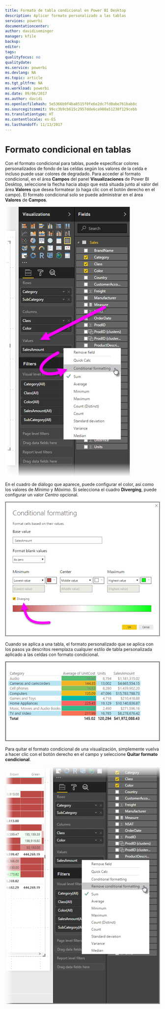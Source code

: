 ```yaml
---
title: Formato de tabla condicional en Power BI Desktop
description: Aplicar formato personalizado a las tablas
services: powerbi
documentationcenter: 
author: davidiseminger
manager: kfile
backup: 
editor: 
tags: 
qualityfocus: no
qualitydate: 
ms.service: powerbi
ms.devlang: NA
ms.topic: article
ms.tgt_pltfrm: NA
ms.workload: powerbi
ms.date: 09/06/2017
ms.author: davidi
ms.openlocfilehash: 5e5366b9f4ba8515f0fe6e2dc7fd0abe761bab8c
ms.sourcegitcommit: 99cc3b9cb615c2957dde6ca908a51238f129cebb
ms.translationtype: HT
ms.contentlocale: es-ES
ms.lasthandoff: 11/13/2017
---
```

# <a name="conditional-formatting-in-tables"></a>Formato condicional en tablas
Con el formato condicional para tablas, puede especificar colores personalizados de fondo de las celdas según los valores de la celda e incluso puede usar colores de degradado. Para acceder al formato condicional, en el área **Campos** del panel **Visualizaciones** de Power BI Desktop, seleccione la flecha hacia abajo que está situada junto al valor del área **Valores** que desea formatear (o haga clic con el botón derecho en el campo). El formato condicional solo se puede administrar en el área **Valores** de **Campos**.

![](media/desktop-conditional-table-formatting/table-formatting_1.png)

En el cuadro de diálogo que aparece, puede configurar el color, así como los valores de *Mínimo* y *Máximo*. Si selecciona el cuadro **Diverging**, puede configurar un valor *Centro* opcional.

![](media/desktop-conditional-table-formatting/table-formatting_2.png)

Cuando se aplica a una tabla, el formato personalizado que se aplica con los pasos ya descritos reemplaza cualquier estilo de tabla personalizada aplicado a las celdas con formato condicional.

![](media/desktop-conditional-table-formatting/table-formatting_3.png)

Para quitar el formato condicional de una visualización, simplemente vuelva a hacer clic con el botón derecho en el campo y seleccione **Quitar formato condicional**.

![](media/desktop-conditional-table-formatting/table-formatting_4.png)

